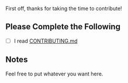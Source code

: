 First off, thanks for taking the time to contribute!

## Please Complete the Following

- [ ] I read [CONTRIBUTING.md](https://github.com/Cyclenerd/google-cloud-unused-service-accounts/blob/master/CONTRIBUTING.md)

## Notes

Feel free to put whatever you want here.